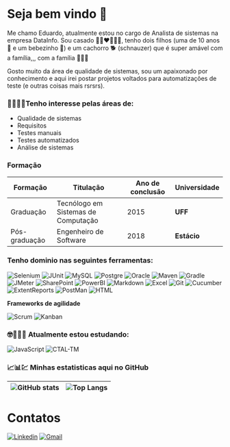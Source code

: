 # Seja bem vindo 👋 

Me chamo Eduardo, atualmente estou no cargo de Analista de sistemas na empresa DataInfo. 
Sou casado 👩🏾‍❤️‍💋‍👨🏻, tenho dois filhos (uma de 10 anos 👩 e um bebezinho 👶) e um cachorro 🐕 (schnauzer) que é super 
amável com a família,,, com a família 🤣🤣🤣


Gosto muito da área de qualidade de sistemas, sou um apaixonado por conhecimento e aqui irei postar projetos voltados para automatizações de teste (e outras coisas mais rsrsrs). 

### 🧑‍💻🐛📄Tenho interesse pelas áreas de: 
- Qualidade de sistemas
- Requisitos
- Testes manuais
- Testes automatizados
- Análise de sistemas

### Formação

| Formação  | Titulação  | Ano de conclusão   |Universidade|
|---|---|---|---|
|Graduação    | Tecnólogo em Sistemas de Computação  |2015|**UFF**|
| Pós-graduação  |  Engenheiro de Software | 2018  |**Estácio**|

### Tenho dominio nas seguintes ferramentas: 

![Selenium](https://img.shields.io/badge/Selenium-43B02A?style=for-the-badge&logo=Selenium&logoColor=white)
![JUnit](https://img.shields.io/badge/Junit5-25A162?style=for-the-badge&logo=junit5&logoColor=white)
![MySQL](https://img.shields.io/badge/MySQL-00000F?style=for-the-badge&logo=mysql&logoColor=white)
![Postgre](https://img.shields.io/badge/PostgreSQL-316192?style=for-the-badge&logo=postgresql&logoColor=white)
![Oracle](https://img.shields.io/badge/Oracle-F80000?style=for-the-badge&logo=oracle&logoColor=black)
![Maven](https://img.shields.io/badge/apache_maven-C71A36?style=for-the-badge&logo=apachemaven&logoColor=white)
![Gradle](https://img.shields.io/badge/gradle-02303A?style=for-the-badge&logo=gradle&logoColor=white)
![JMeter](https://img.shields.io/badge/JMeter-D22128?style=for-the-badge&logo=Apachejmeter&logoColor=white)
![SharePoint](https://img.shields.io/badge/Microsoft_SharePoint-0078D4?style=for-the-badge&logo=microsoft-sharepoint&logoColor=white)
![PowerBI](https://img.shields.io/badge/PowerBI-F2C811?style=for-the-badge&logo=Power%20BI&logoColor=white)
![Markdown](https://img.shields.io/badge/Markdown-000000?style=for-the-badge&logo=markdown&logoColor=white)
![Excel](https://img.shields.io/badge/Microsoft_Excel-217346?style=for-the-badge&logo=microsoft-excel&logoColor=white)
![Git](https://img.shields.io/badge/Git-F05032?style=for-the-badge&logo=git&logoColor=white)
![Cucumber](https://img.shields.io/badge/Cucumber-008000?style=for-the-badge&logo=cucumber&logoColor=white)
![ExtentReports](https://img.shields.io/badge/Report-ExtentReports-blue)
![PostMan](https://img.shields.io/badge/Postman-FF6C37?style=for-the-badge&logo=Postman&logoColor=white)
![HTML](https://img.shields.io/badge/HTML5-E34F26?style=for-the-badge&logo=html5&logoColor=white)


**Frameworks de agilidade** 

![Scrum](https://img.shields.io/badge/Scrum-4169E1?style=for-the-badge&logo=scrum&logoColor=white)
![Kanban](https://img.shields.io/badge/Kanban-FDFD96?style=for-the-badge&logoColor=white)
### 🤓🤯🧑‍🎓 Atualmente estou estudando: 

![JavaScript](https://img.shields.io/badge/JavaScript-323330?style=for-the-badge&logo=javascript&logoColor=F7DF1E)
![CTAL-TM](https://img.shields.io/badge/CTAL--TM-Preparat%C3%B3rio%20certifica%C3%A7%C3%A3o-yellowgreen)


### 📈📊💹 Minhas estatisticas aqui no GitHub

|![GitHub stats](https://github-readme-stats.vercel.app/api?username=eduardocamilo1985&show_icons=true&theme=dark)| ![Top Langs](https://github-readme-stats.vercel.app/api/top-langs/?username=eduardocamilo1985&langs_count=10&show_icons=true&theme=dark)  | 
|---|---|





# Contatos

[![Linkedin](https://img.shields.io/badge/LinkedIn-0077B5?style=for-the-badge&logo=linkedin&logoColor=white)](https://www.linkedin.com/in/eduardo-camilo-6809a418/)
[![Gmail](https://img.shields.io/badge/Gmail-D14836?style=for-the-badge&logo=gmail&logoColor=white)](mailto:eduardocamilo1985@gmail.com])
